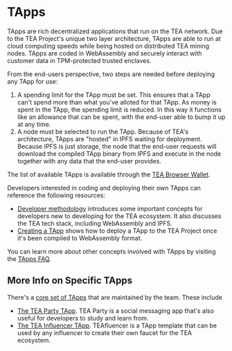 # TApps

TApps are rich decentralized applications that run on the TEA network. Due to the TEA Project's unique two layer architecture, TApps are able to run at cloud computing speeds while being hosted on distributed TEA mining nodes. TApps are coded in WebAssembly and securely interact with customer data in TPM-protected trusted enclaves. 

From the end-users perspective, two steps are needed before deploying any TApp for use:

1. A spending limit for the TApp must be set. This ensures that a TApp can't spend more than what you've alloted for that TApp. As money is spent in the TApp, the spending limit is reduced. In this way it functions like an allowance that can be spent, with the end-user able to bump it up at any time.
1. A node must be selected to run the TApp. Because of TEA's architecture, TApps are "hosted" in IPFS waiting for deployment. Because IPFS is just storage, the node that the end-user requests will download the compiled TApp binary from IPFS and execute in the node together with any data that the end-user provides.

The list of available TApps is available through the [TEA Browser Wallet](TEA-Browser-Wallet.md). 

Developers interested in coding and deploying their own TApps can reference the following resources:

* [Developer methodology](Developers.md) introduces some important concepts for developers new to developing for the TEA ecosystem. It also discusses the TEA tech stack, including WebAssembly and IPFS.
* [Creating a TApp](TApps-Creating-a-TApp.md) shows how to deploy a TApp to the TEA Project once it's been compiled to WebAssembly format.

You can learn more about other concepts involved with TApps by visiting the [TApps FAQ](FAQ-TApps.md). 

## More Info on Specific TApps

There's a [core set of TApps](TApps-Core.md) that are maintained by the team. These include

* [The TEA Party TApp](TApp-TEA-Party.md). TEA Party is a social messaging app that's also useful for developers to study and learn from.
* [The TEA Influencer TApp](TEAfluencer.md). TEAfluencer is a TApp template that can be used by any influencer to create their own faucet for the TEA ecosystem. 
